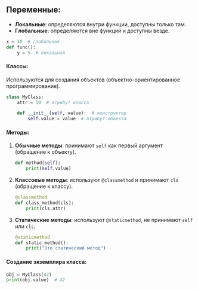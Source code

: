 ## **Переменные:**

- **Локальные**: определяются внутри функции, доступны только там.
- **Глобальные**: определяются вне функций и доступны везде.

```python
x = 10  # глобальная
def func():
    y = 5  # локальная
```

#### **Классы:**

Используются для создания объектов (объектно-ориентированное программирование).

```python
class MyClass:
    attr = 10  # атрибут класса

    def __init__(self, value):  # конструктор
        self.value = value  # атрибут объекта
```

#### **Методы:**

1. **Обычные методы**: принимают `self` как первый аргумент (обращение к объекту).
    
    ```python
    def method(self):
        print(self.value)
    ```
    
2. **Классовые методы**: используют `@classmethod` и принимают `cls` (обращение к классу).
    
    ```python
    @classmethod
    def class_method(cls):
        print(cls.attr)
    ```
    
3. **Статические методы**: используют `@staticmethod`, не принимают `self` или `cls`.
    
    ```python
    @staticmethod
    def static_method():
        print("Это статический метод")
    ```
    

#### **Создание экземпляра класса:**

```python
obj = MyClass(42)
print(obj.value)  # 42
```
